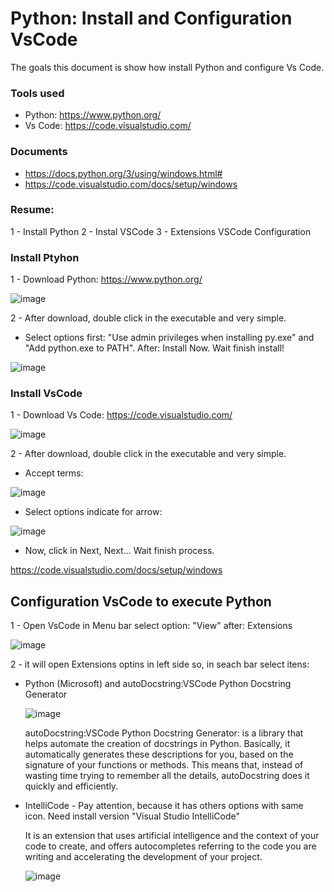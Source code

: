 # Python: Install and Configuration VsCode
The goals this document is show how install Python and configure Vs Code.


### Tools used
- Python: https://www.python.org/
- Vs Code: https://code.visualstudio.com/

### Documents

- https://docs.python.org/3/using/windows.html#
- https://code.visualstudio.com/docs/setup/windows

### Resume:

1 - Install Python
2 - Instal VSCode
3 - Extensions VSCode Configuration

### Install Ptyhon

1 - Download Python: https://www.python.org/

![image](https://github.com/user-attachments/assets/e4b4b41e-dedf-49de-962c-d51c375ebebb)

2 - After download, double click in the executable and very simple.

- Select options first: "Use admin privileges when installing py.exe" and "Add python.exe to PATH". After: Install Now. Wait finish install!

 ![image](https://github.com/user-attachments/assets/fc49ef32-0473-42ef-a900-b09e1d2aaaec)


### Install VsCode

1 - Download Vs Code: https://code.visualstudio.com/

![image](https://github.com/user-attachments/assets/e1dc4bab-dc7a-42cc-a147-ac9e2476e593)

2 - After download, double click in the executable and very simple.

- Accept terms:

![image](https://github.com/user-attachments/assets/c3eeaf0e-265f-4d0a-bf22-97724bba4c0d)

- Select options indicate for arrow:

![image](https://github.com/user-attachments/assets/4561d580-9769-4e75-8253-bd1892565637)

- Now, click in Next, Next... Wait finish process.

https://code.visualstudio.com/docs/setup/windows

## Configuration VsCode to execute Python

1 - Open VsCode in Menu bar select option: "View" after: Extensions

![image](https://github.com/user-attachments/assets/bdcf5144-16cb-4f9a-be04-61e215c5fcef)

2 - it will open  Extensions optins in left side so, in seach bar select itens:

- Python (Microsoft) and autoDocstring:VSCode Python Docstring Generator

  ![image](https://github.com/user-attachments/assets/e02869f2-eb87-438d-b476-68f6313ceeda)

  autoDocstring:VSCode Python Docstring Generator: is a library that helps automate the creation of docstrings in Python. Basically, it automatically generates these descriptions for you, based on the signature of your functions or methods. This means that, instead of wasting time trying to remember all the details, autoDocstring does it quickly and efficiently.

- IntelliCode - Pay attention, because it has others options with same icon. Need install version "Visual Studio IntelliCode"

  It is an extension that uses artificial intelligence and the context of your code to create, and offers autocompletes referring to the code you are writing and accelerating the development of your project.

  ![image](https://github.com/user-attachments/assets/7b4e7b53-9749-46fe-8bdf-b313f1afcc45)
